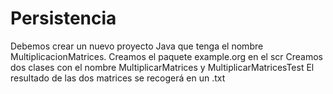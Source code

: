 # Persistencia
Debemos crear un nuevo proyecto Java que tenga el nombre MultiplicacionMatrices.
Creamos el paquete example.org en el scr
Creamos dos clases con el nombre MultiplicarMatrices y MultiplicarMatricesTest
El resultado de las dos matrices se recogerá en un .txt
